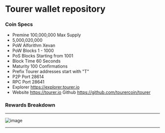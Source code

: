 
Tourer wallet repository
=====================================

### Coin Specs

- Premine 100,000,000 Max Supply 
- 5,000,020,000 
- PoW Alforithm Xevan 
- PoW Blocks 1 - 1000 
- PoS Blocks Starting from 1001 
- Block Time 60 Seconds 
- Maturity 100 Confirmations 
- Prefix Tourer addresses start with "T" 
- P2P Port 28614 
- RPC Port 28641 
- Explorer https://explorer.tourer.io 
- Website https://tourer.io Github https://github.com/tourercoin/tourer

### Rewards Breakdown

---

![image](https://user-images.githubusercontent.com/122272937/215455486-33c1bfc5-1411-47ec-9b91-4597a008936f.png)

---
